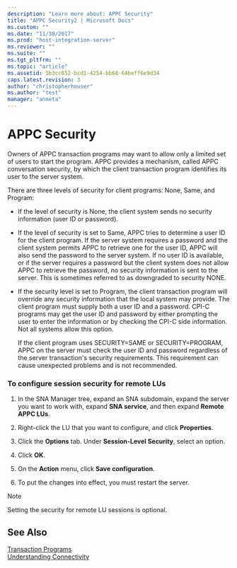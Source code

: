 ```yaml
---
description: "Learn more about: APPC Security"
title: "APPC Security2 | Microsoft Docs"
ms.custom: ""
ms.date: "11/30/2017"
ms.prod: "host-integration-server"
ms.reviewer: ""
ms.suite: ""
ms.tgt_pltfrm: ""
ms.topic: "article"
ms.assetid: 5b3cc852-bcd1-4254-bb68-64beff6e9d34
caps.latest.revision: 3
author: "christopherhouser"
ms.author: "test"
manager: "anneta"
---
```

# APPC Security
Owners of APPC transaction programs may want to allow only a limited set of users to start the program. APPC provides a mechanism, called APPC conversation security, by which the client transaction program identifies its user to the server system.  
  
 There are three levels of security for client programs: None, Same, and Program:  
  
- If the level of security is None, the client system sends no security information (user ID or password).  
  
- If the level of security is set to Same, APPC tries to determine a user ID for the client program. If the server system requires a password and the client system permits APPC to retrieve one for the user ID, APPC will also send the password to the server system. If no user ID is available, or if the server requires a password but the client system does not allow APPC to retrieve the password, no security information is sent to the server. This is sometimes referred to as downgraded to security NONE.  
  
- If the security level is set to Program, the client transaction program will override any security information that the local system may provide. The client program must supply both a user ID and a password. CPI-C programs may get the user ID and password by either prompting the user to enter the information or by checking the CPI-C side information. Not all systems allow this option.  
  
  If the client program uses SECURITY=SAME or SECURITY=PROGRAM, APPC on the server must check the user ID and password regardless of the server transaction's security requirements. This requirement can cause unexpected problems and is not recommended.  
  
### To configure session security for remote LUs  
  
1.  In the SNA Manager tree, expand an SNA subdomain, expand the server you want to work with, expand **SNA service**, and then expand **Remote APPC LUs**.  
  
2.  Right-click the LU that you want to configure, and click **Properties**.  
  
3.  Click the **Options** tab. Under **Session-Level Security**, select an option.  
  
4.  Click **OK**.  
  
5.  On the **Action** menu, click **Save configuration**.  
  
6.  To put the changes into effect, you must restart the server.  
  
> [!NOTE]
>  Setting the security for remote LU sessions is optional.  
  
## See Also  
 [Transaction Programs](../core/transaction-programs2.md)   
 [Understanding Connectivity](../core/understanding-connectivity1.md)
